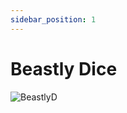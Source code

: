 ```yaml
---
sidebar_position: 1
---
```


# Beastly Dice

![BeastlyD](https://vwiki.valorserver.com/api/item/picture/beastly%20dice)

